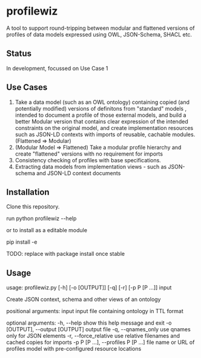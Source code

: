 # profilewiz
A tool to support round-tripping between modular and flattened versions of profiles of data models expressed using OWL, JSON-Schema, SHACL etc.

## Status
In development, focussed on Use Case 1

## Use Cases
1. Take a data model (such as an OWL ontology) containing copied (and potentially modified) versions of definitons from "standard" models
, intended to document a profile of those external models, and build a better Modular version that contains clear expression of the intended constraints on the original model, and create implementation resources such as JSON-LD contexts with imports of reusable, cachable modules. (Flattened => Modular)
2. (Modular Model => Flattened)  Take a modular profile hierarchy and create "flattened" versions with no requirement for imports
3. Consistency checking of profiles with base specifications.
4. Extracting data models from implementation views - such as JSON-schema and JSON-LD context documents

## Installation
Clone this repository.

run python profilewiz --help

or to install as a editable module

pip install -e <workingcopy>

TODO: replace with package install once stable

## Usage

usage: profilewiz.py [-h] [-o [OUTPUT]] [-q] [-r] [-p P [P ...]] input

Create JSON context, schema and other views of an ontology

positional arguments:
  input                 input file containing ontology in TTL format

optional arguments:
  -h, --help            show this help message and exit
  -o [OUTPUT], --output [OUTPUT]
                        output file
  -q, --qnames_only     use qnames only for JSON elements
  -r, --force_relative  use relative filenames and cached copies for imports
  -p P [P ...], --profiles P [P ...]
                        file name or URL of profiles model with pre-configured
                        resource locations

